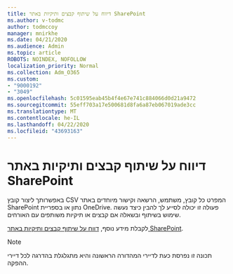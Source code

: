 ```yaml
---
title: דיווח על שיתוף קבצים ותיקיות באתר SharePoint
ms.author: v-todmc
author: todmccoy
manager: mnirkhe
ms.date: 04/21/2020
ms.audience: Admin
ms.topic: article
ROBOTS: NOINDEX, NOFOLLOW
localization_priority: Normal
ms.collection: Adm_O365
ms.custom:
- "9000192"
- "3049"
ms.openlocfilehash: 5c01595eab45b4f4e67e741c884066d0d21a9472
ms.sourcegitcommit: 55eff703a17e500681d8fa6a87eb067019ade3cc
ms.translationtype: MT
ms.contentlocale: he-IL
ms.lasthandoff: 04/22/2020
ms.locfileid: "43693163"
---
```

# <a name="report-on-file-and-folder-sharing-in-a-sharepoint-site"></a>דיווח על שיתוף קבצים ותיקיות באתר SharePoint

באפשרותך ליצור קובץ CSV המפרט כל קובץ, משתמש, הרשאה וקישור מיוחדים באתר SharePoint נתון או בספריית OneDrive. פעולה זו יכולה לסייע לך להבין כיצד נעשה שימוש בשיתוף ובשאלה אם קבצים או תיקיות משותפים עם האורחים.

לקבלת מידע נוסף, [דווח על שיתוף קבצים ותיקיות באתר SharePoint](https://docs.microsoft.com/sharepoint/sharing-reports).

> [!NOTE]
> תכונה זו נפרסת כעת לדיירי המהדורה הראשונה והיא מתגלגלת בהדרגה לכל דיירי ההפקה.